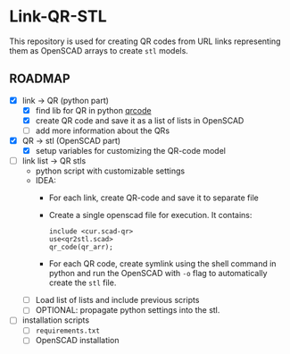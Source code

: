 # Link-QR-STL

This repository is used for creating QR codes from URL links representing them as OpenSCAD arrays to create `stl` models.

## ROADMAP

- [x] link -> QR (python part)
  - [x] find lib for QR in python [qrcode](https://pypi.org/project/qrcode/)
  - [x] create QR code and save it as a list of lists in OpenSCAD
  - [ ] add more information about the QRs
- [x] QR -> stl (OpenSCAD part)
  - [x] setup variables for customizing the QR-code model
- [ ] link list -> QR stls
  - python script with customizable settings
  - IDEA:
    - For each link, create QR-code and save it to separate file
    - Create a single openscad file for execution. It contains:

      ```openscad
      include <cur.scad-qr>
      use<qr2stl.scad>
      qr_code(qr_arr);
      ```
    
    - For each QR code, create symlink using the shell command in python and run the OpenSCAD with `-o` flag to automatically create the `stl` file. 
  - [ ] Load list of lists and include previous scripts
  - [ ] OPTIONAL: propagate python settings into the stl.
- [ ] installation scripts
  - [ ] `requirements.txt`
  - [ ] OpenSCAD installation
